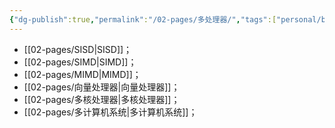```yaml
---
{"dg-publish":true,"permalink":"/02-pages/多处理器/","tags":["personal/blog","计算机组成原理/CPU"]}
---
```


- [[02-pages/SISD\|SISD]]；
- [[02-pages/SIMD\|SIMD]]；
- [[02-pages/MIMD\|MIMD]]；
- [[02-pages/向量处理器\|向量处理器]]；
- [[02-pages/多核处理器\|多核处理器]]；
- [[02-pages/多计算机系统\|多计算机系统]]；